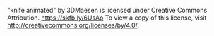 "knife animated" by 3DMaesen is licensed under Creative Commons Attribution. https://skfb.ly/6UsAo To view a copy of this license, visit http://creativecommons.org/licenses/by/4.0/.
